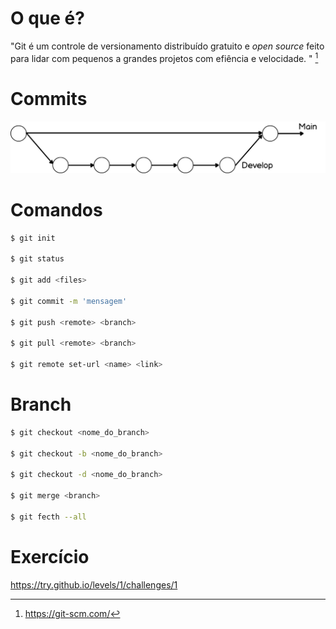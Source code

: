 # O que é?

"Git é um controle de versionamento distribuído gratuito e *open source* feito 
para lidar com pequenos a grandes projetos com efiência e velocidade. "
[^1]

[^1]: https://git-scm.com/

# Commits

![Commits](modulo1/imagens/imagem1.png)

# Comandos

```bash
$ git init

$ git status

$ git add <files>

$ git commit -m 'mensagem'

$ git push <remote> <branch>

$ git pull <remote> <branch>

$ git remote set-url <name> <link>
```

# Branch

```bash
$ git checkout <nome_do_branch>

$ git checkout -b <nome_do_branch>

$ git checkout -d <nome_do_branch>

$ git merge <branch>

$ git fecth --all
```

# Exercício

https://try.github.io/levels/1/challenges/1